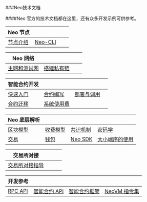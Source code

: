 ###Neo技术文档

####Neo 官方的技术文档都在这里，还有众多开发示例可供参考。

| Neo 节点                         |                              |      |      |
| -------------------------------- | ---------------------------- | ---- | ---- |
| [节点介绍](node/introduction.md) | [Neo-CLI](node/cli/setup.md) |      |      |

| Neo 网络                           |                                              |      |      |
| ---------------------------------- | -------------------------------------------- | ---- | ---- |
| [主网和测试网](network/testnet.md) | [搭建私有链 ](network/private-chain/solo.md) |      |      |

| 智能合约开发                                  |                                |                                   |      |
| --------------------------------------------- | ------------------------------ | --------------------------------- | ---- |
| [快速入门](sc/gettingstarted/introduction.md) | [合约编写](sc/write/basics.md) | [部署与调用](sc/deploy/deploy.md) |      |
| [合约迁移](sc/migrate.md)                     | [系统使用费](sc/fees.md)       |                                   |      |

| Neo 底层解析                                    |                                               |                                                      |                                                            |
| ----------------------------------------------- | --------------------------------------------- | ---------------------------------------------------- | ---------------------------------------------------------- |
| [区块模型](tooldev/concept/blockchain/block.md) | [收费模型](tooldev/concept/charging_model.md) | [共识机制](tooldev/consensus/consensus_algorithm.md) | [密码学](tooldev/concept/cryptography/encode_algorithm.md) |
| [交易](tooldev/transaction/transaction.md)      | [钱包](tooldev/wallets.md)                    | [Neo SDK](tooldev/sdk/introduction.md)               | [大小端序的使用](tooldev/concept/endian.md)                |

| 交易所对接                            |      |      |      |
| ------------------------------------- | ---- | ---- | ---- |
| [交易所对接指导](exchange/general.md) |      |      |      |

| 开发参考                                       |                                        |                                       |                                     |
| ---------------------------------------------- | -------------------------------------- | ------------------------------------- | ----------------------------------- |
| [RPC API](reference/rpc/latest-version/api.md) | [智能合约 API](reference/scapi/api.md) | [智能合约框架](reference/scapi/fw.md) | [NeoVM 指令集](reference/neo_vm.md) |

<link href="index.css" rel="stylesheet" />

